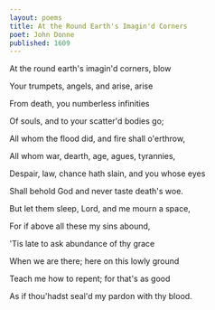```yaml
---
layout: poems
title: At the Round Earth's Imagin'd Corners
poet: John Donne
published: 1609
---
```

At the round earth's imagin'd corners, blow

Your trumpets, angels, and arise, arise

From death, you numberless infinities

Of souls, and to your scatter'd bodies go;

All whom the flood did, and fire shall o'erthrow,

All whom war, dearth, age, agues, tyrannies,

Despair, law, chance hath slain, and you whose eyes

Shall behold God and never taste death's woe.

But let them sleep, Lord, and me mourn a space,

For if above all these my sins abound,

'Tis late to ask abundance of thy grace

When we are there; here on this lowly ground

Teach me how to repent; for that's as good

As if thou'hadst seal'd my pardon with thy blood.
